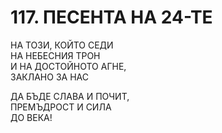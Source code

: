 # 117. ПЕСЕНТА НА 24-ТЕ  
  
НА ТОЗИ, КОЙТО СЕДИ  
НА НЕБЕСНИЯ ТРОН  
И НА ДОСТОЙНОТО АГНЕ,  
ЗАКЛАНО ЗА НАС  
  
ДА БЪДЕ СЛАВА И ПОЧИТ,  
ПРЕМЪДРОСТ И СИЛА  
ДО ВЕКА!  


<DownloadsButton pdf="/pdf/117-pesenta-za-24-te.pdf" />

<DownloadChordsButton pdf="/chords/117-pesenta-za-24-te_akord.pdf"/>
